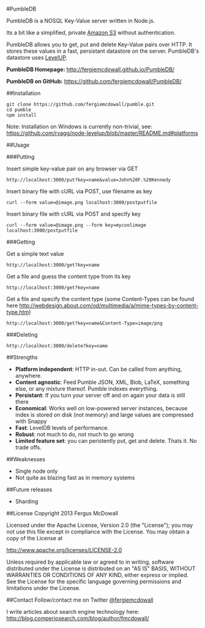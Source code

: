 #PumbleDB

PumbleDB is a NOSQL Key-Value server written in Node.js.

Its a bit like a simplified, private [Amazon S3](aws.amazon.com/s3/) without authentication.

PumbleDB allows you to get, put and delete Key-Value pairs over HTTP. It stores these values in a fast, persistant datastore on the server. PumbleDB's datastore uses [LevelUP](https://github.com/rvagg/node-levelup/).

**PumbleDB Homepage:** http://fergiemcdowall.github.io/PumbleDB/

**PumbleDB on GitHub:** https://github.com/fergiemcdowall/PumbleDB/

##Installation

    git clone https://github.com/fergiemcdowall/pumble.git
    cd pumble
    npm install
    
Note: Installation on Windows is currently non-trivial, see: https://github.com/rvagg/node-levelup/blob/master/README.md#platforms 

##Usage

###Putting

Insert simple key-value pair on any browser via GET

    http://localhost:3000/put?key=name&value=John%20F.%20Kennedy

Insert binary file with cURL via POST, use filename as key

    curl --form value=@image.png localhost:3000/postputfile
    
Insert binary file with cURL via POST and specify key

    curl --form value=@image.png --form key=mycoolimage localhost:3000/postputfile

###Getting

Get a simple text value

    http://localhost:3000/get?key=name
    
Get a file and guess the content type from its key

    http://localhost:3000/get?key=name
    
Get a file and specify the content type (some Content-Types can be found here http://webdesign.about.com/od/multimedia/a/mime-types-by-content-type.htm)

    http://localhost:3000/get?key=name&Content-Type=image/png

###Deleting

    http://localhost:3000/delete?key=name
    
##Strengths
*  **Platform independent**: HTTP in-out. Can be called from anything, anywhere.
*  **Content agnostic**: Feed Pumble JSON, XML, Blob, LaTeX, something else, or any mixture thereof. Pumble indexes everything.
*  **Persistant**: If you turn your server off and on again your data is still there
*  **Economical**: Works well on low-powered server instances, because index is stored on disk (not memory) and large values are compressed with Snappy
*  **Fast**: LevelDB levels of performance.
*  **Robust**: not much to do, not much to go wrong
*  **Limited feature set**: you can peristently put, get and delete. Thats it. No trade offs.

##Weaknesses
*  Single node only
*  Not quite as blazing fast as in memory systems

##Future releases
*  Sharding

##License
Copyright 2013 Fergus McDowall

Licensed under the Apache License, Version 2.0 (the "License");
you may not use this file except in compliance with the License.
You may obtain a copy of the License at

http://www.apache.org/licenses/LICENSE-2.0

Unless required by applicable law or agreed to in writing, software
distributed under the License is distributed on an "AS IS" BASIS,
WITHOUT WARRANTIES OR CONDITIONS OF ANY KIND, either express or implied.
See the License for the specific language governing permissions and
limitations under the License.

##Contact
Follow/contact me on Twitter [@fergiemcdowall](https://twitter.com/fergiemcdowall)

I write articles about search engine technology here: http://blog.comperiosearch.com/blog/author/fmcdowall/

